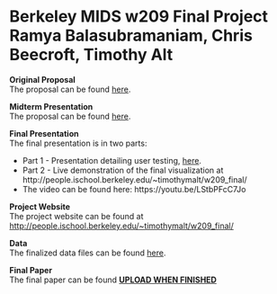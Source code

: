 #
<h1>Berkeley MIDS w209 Final Project<br>
Ramya Balasubramaniam, Chris Beecroft, Timothy Alt</h1>

<b>Original Proposal</b><br>
The proposal can be found <a href="https://github.com/timothymalt/w209-final-project/blob/master/proposal/W209%20-%20Final%20Project%20Proposal%2C%20Chris%2C%20Ramya%20and%20Tim.pdf" target="_blank">here</a>.

<b>Midterm Presentation</b><br>
The proposal can be found <a href="https://github.com/timothymalt/w209-final-project/blob/master/proposal/W209%20-%20Final%20Project%20Proposal%2C%20Chris%2C%20Ramya%20and%20Tim.pdf" target="_blank">here</a>.






<b>Final Presentation</b><br>
The final presentation is in two parts:
<ul><li>Part 1 - Presentation detailing user testing, <a href="https://github.com/timothymalt/w209-final-project/blob/master/presentations/w209%20-%20Final%20Presentation.pdf" target="_blank">here</a>.
  <li>Part 2 - Live demonstration of the final visualization at http://people.ischool.berkeley.edu/~timothymalt/w209_final/
    <li>The video can be found here: https://youtu.be/LStbPFcC7Jo</li>
</ul>  
  
<b>Project Website</b><br>
The project website can be found at <a href="http://people.ischool.berkeley.edu/~timothymalt/w209_final/" target="_blank">http://people.ischool.berkeley.edu/~timothymalt/w209_final/</a>

<b>Data</b><br>
The finalized data files can be found <a href="https://github.com/timothymalt/w209-final-project/tree/master/Project-AIDVU/data" target="_blank">here</a>.

<b>Final Paper</b><br>
The final paper can be found <b><u>UPLOAD WHEN FINISHED</u></b>
